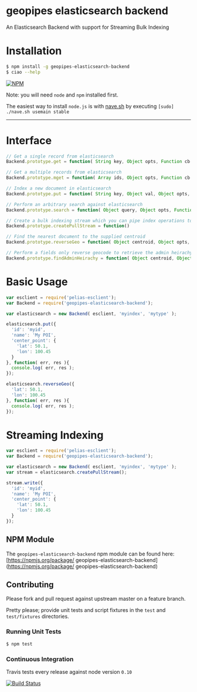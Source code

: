 # geopipes elasticsearch backend

An Elasticsearch Backend with support for Streaming Bulk Indexing

# Installation

```bash
$ npm install -g geopipes-elasticsearch-backend
$ ciao --help
```

[![NPM](https://nodei.co/npm/geopipes-elasticsearch-backend.png?downloads=true&stars=true)](https://nodei.co/npm/geopipes-elasticsearch-backend)

Note: you will need `node` and `npm` installed first.

The easiest way to install `node.js` is with [nave.sh](https://github.com/isaacs/nave) by executing `[sudo] ./nave.sh usemain stable`

---

# Interface

```javascript
// Get a single record from elasticsearch
Backend.prototype.get = function( String key, Object opts, Function cb )

// Get a multiple records from elasticsearch
Backend.prototype.mget = function( Array ids, Object opts, Function cb )

// Index a new document in elasticsearch
Backend.prototype.put = function( String key, Object val, Object opts, Function cb )

// Perform an arbitrary search against elasticsearch
Backend.prototype.search = function( Object query, Object opts, Function cb )

// Create a bulk indexing stream which you can pipe index operations to
Backend.prototype.createPullStream = function()

// Find the nearest document to the supplied centroid
Backend.prototype.reverseGeo = function( Object centroid, Object opts, Function cb )

// Perform a fields only reverse geocode to retrieve the admin heirachy
Backend.prototype.findAdminHeirachy = function( Object centroid, Object opts, Function cb )
```

# Basic Usage

```javascript
var esclient = require('pelias-esclient');
var Backend = require('geopipes-elasticsearch-backend');

var elasticsearch = new Backend( esclient, 'myindex', 'mytype' );

elasticsearch.put({
  'id': 'myid',
  'name': 'My POI',
  'center_point': {
    'lat': 50.1,
    'lon': 100.45
  }
}, function( err, res ){
  console.log( err, res );
});

elasticsearch.reverseGeo({
  'lat': 50.1,
  'lon': 100.45
}, function( err, res ){
  console.log( err, res );
});
```

# Streaming Indexing

```javascript
var esclient = require('pelias-esclient');
var Backend = require('geopipes-elasticsearch-backend');

var elasticsearch = new Backend( esclient, 'myindex', 'mytype' );
var stream = elasticsearch.createPullStream();

stream.write({
  'id': 'myid',
  'name': 'My POI',
  'center_point': {
    'lat': 50.1,
    'lon': 100.45
  }
});
```

## NPM Module

The `geopipes-elasticsearch-backend` npm module can be found here:
[https://npmjs.org/package/ geopipes-elasticsearch-backend](https://npmjs.org/package/ geopipes-elasticsearch-backend)

## Contributing

Please fork and pull request against upstream master on a feature branch.

Pretty please; provide unit tests and script fixtures in the `test` and `test/fixtures` directories.

### Running Unit Tests

```bash
$ npm test
```

### Continuous Integration

Travis tests every release against node version `0.10`

[![Build Status](https://travis-ci.org/geopipes/elasticsearch-backend.png?branch=master)](https://travis-ci.org/geopipes/elasticsearch-backend)